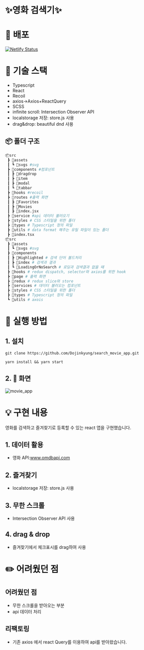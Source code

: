 # ✨영화 검색기✨

# 🚀 배포

[![Netlify Status](https://api.netlify.com/api/v1/badges/8c963488-351b-41d4-9152-60535ac564b2/deploy-status)](https://main--radiant-nougat-ae3f93.netlify.app/)

# 🔧 기술 스택

- Typescript
- React
- Recoil
- axios->Axios+ReactQuery
- SCSS
- infinite scroll: Intersection Observer API
- localstorage 저장: store.js 사용
- drag&drop: beautiful dnd 사용

## 📦 폴더 구조

```sh
📦src
 ┣ 📂assets
 ┃ ┗ 📂svgs #svg
 ┣ 📂components #컴포넌트
 ┃ ┣ 📂dragdrop
 ┃ ┣ 📂item
 ┃ ┣ 📂modal
 ┃ ┗ 📂tabbar
 ┣ 📂hooks #recoil
 ┣ 📂routes #출력 화면
 ┃ ┣ 📂Favorites 
 ┃ ┣ 📂Movies
 ┃ ┣ 📜index.jsx
 ┣ 📂service #api 데이터 불러오기
 ┣ 📂styles # CSS 스타일을 위한 폴더
 ┣ 📂types # Typescript 정의 파일
 ┣ 📂utils # data format 해주는 유틸 파일이 있는 폴더
 ┣ 📜index.tsx
📦src
 ┣ 📂assets
 ┃ ┗ 📂svgs #svg
 ┣ 📂components
 ┃ ┣ 📜Highlighted # 검색 단어 볼드처리
 ┃ ┣ 📜index # 검색과 결과
 ┃ ┗ 📜LoadingOrNoSearch # 로딩과 검색결과 없을 때
 ┣ 📂hooks # redux dispatch, selector와 axios를 위한 hook
 ┣ 📂page # 출력 화면
 ┣ 📂redux # redux slice와 store
 ┣ 📂services # 데이터 불러오는 컴포넌트
 ┣ 📂styles # CSS 스타일을 위한 폴더
 ┣ 📂types # Typescript 정의 파일
 ┗ 📂utils # axois

```

# 📌 실행 방법

## 1. 설치

```
git clone https://github.com/Dojinkyung/search_movie_app.git
```

```
yarn install && yarn start
```

## 2. 📸 화면
![movie_app](https://user-images.githubusercontent.com/63532503/168261687-162d7428-3a02-420a-9608-803dcd0a96f7.gif)


# 💡 구현 내용
영화를 검색하고 즐겨찾기로 등록할 수 있는 react 앱을 구현했습니다.

## 1. 데이터 활용
- 영화 API:www.omdbapi.com

## 2. 즐겨찾기
- localstorage 저장: store.js 사용

## 3. 무한 스크롤
- Intersection Observer API 사용

## 4. drag & drop
- 즐겨찾기에서 체크표시를 drag하여 사용

# ✏️ 어려웠던 점

## 어려웠던 점
- 무한 스크롤을 받아오는 부분
- api 데이터 처리

## 리팩토링
- 기존 axios 에서 react Query를 이용하여 api를 받아왔습니다.
